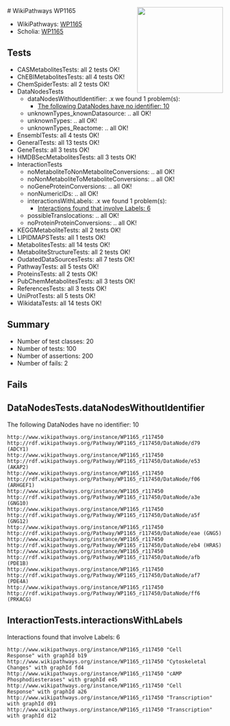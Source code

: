 <img style="float: right; width: 200px" src="https://upload.wikimedia.org/wikipedia/commons/thumb/8/83/Wplogo_with_text_500.png/640px-Wplogo_with_text_500.png" />
# WikiPathways WP1165

* WikiPathways: [WP1165](https://identifiers.org/wikipathways:WP1165)
* Scholia: [WP1165](https://scholia.toolforge.org/wikipathways/WP1165)
## Tests
* CASMetabolitesTests: all 2 tests OK!
* ChEBIMetabolitesTests: all 4 tests OK!
* ChemSpiderTests: all 2 tests OK!
* DataNodesTests
    * dataNodesWithoutIdentifier: .x we found 1 problem(s):
        * [The following DataNodes have no identifier: 10](#8792c490)
    * unknownTypes_knownDatasource: .. all OK!
    * unknownTypes: .. all OK!
    * unknownTypes_Reactome: .. all OK!
* EnsemblTests: all 4 tests OK!
* GeneralTests: all 13 tests OK!
* GeneTests: all 3 tests OK!
* HMDBSecMetabolitesTests: all 3 tests OK!
* InteractionTests
    * noMetaboliteToNonMetaboliteConversions: .. all OK!
    * noNonMetaboliteToMetaboliteConversions: .. all OK!
    * noGeneProteinConversions: .. all OK!
    * nonNumericIDs: .. all OK!
    * interactionsWithLabels: .x we found 1 problem(s):
        * [Interactions found that involve Labels: 6](#630d267d)
    * possibleTranslocations: .. all OK!
    * noProteinProteinConversions: .. all OK!
* KEGGMetaboliteTests: all 2 tests OK!
* LIPIDMAPSTests: all 1 tests OK!
* MetabolitesTests: all 14 tests OK!
* MetaboliteStructureTests: all 2 tests OK!
* OudatedDataSourcesTests: all 7 tests OK!
* PathwayTests: all 5 tests OK!
* ProteinsTests: all 2 tests OK!
* PubChemMetabolitesTests: all 3 tests OK!
* ReferencesTests: all 3 tests OK!
* UniProtTests: all 5 tests OK!
* WikidataTests: all 14 tests OK!


## Summary

* Number of test classes: 20
* Number of tests: 100
* Number of assertions: 200
* Number of fails: 2

## Fails

<a name="8792c490" />

## DataNodesTests.dataNodesWithoutIdentifier

The following DataNodes have no identifier: 10
```
http://www.wikipathways.org/instance/WP1165_r117450 http://rdf.wikipathways.org/Pathway/WP1165_r117450/DataNode/d79 (ADCY1)
http://www.wikipathways.org/instance/WP1165_r117450 http://rdf.wikipathways.org/Pathway/WP1165_r117450/DataNode/e53 (AKAP2)
http://www.wikipathways.org/instance/WP1165_r117450 http://rdf.wikipathways.org/Pathway/WP1165_r117450/DataNode/f06 (ARHGEF1)
http://www.wikipathways.org/instance/WP1165_r117450 http://rdf.wikipathways.org/Pathway/WP1165_r117450/DataNode/a3e (GNG10)
http://www.wikipathways.org/instance/WP1165_r117450 http://rdf.wikipathways.org/Pathway/WP1165_r117450/DataNode/a5f (GNG12)
http://www.wikipathways.org/instance/WP1165_r117450 http://rdf.wikipathways.org/Pathway/WP1165_r117450/DataNode/eae (GNG5)
http://www.wikipathways.org/instance/WP1165_r117450 http://rdf.wikipathways.org/Pathway/WP1165_r117450/DataNode/eb4 (HRAS)
http://www.wikipathways.org/instance/WP1165_r117450 http://rdf.wikipathways.org/Pathway/WP1165_r117450/DataNode/afb (PDE1B)
http://www.wikipathways.org/instance/WP1165_r117450 http://rdf.wikipathways.org/Pathway/WP1165_r117450/DataNode/af7 (PDE4A)
http://www.wikipathways.org/instance/WP1165_r117450 http://rdf.wikipathways.org/Pathway/WP1165_r117450/DataNode/ff6 (PRKACG)
```

<a name="630d267d" />

## InteractionTests.interactionsWithLabels

Interactions found that involve Labels: 6
```
http://www.wikipathways.org/instance/WP1165_r117450 "Cell
Response" with graphId b19
http://www.wikipathways.org/instance/WP1165_r117450 "Cytoskeletal
Changes" with graphId fd4
http://www.wikipathways.org/instance/WP1165_r117450 "cAMP
Phosphodiesterases" with graphId e45
http://www.wikipathways.org/instance/WP1165_r117450 "Cell
Response" with graphId a26
http://www.wikipathways.org/instance/WP1165_r117450 "Transcription" with graphId d91
http://www.wikipathways.org/instance/WP1165_r117450 "Transcription" with graphId d12
```


